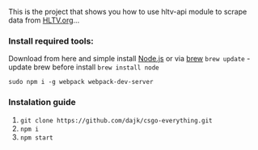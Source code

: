 This is the project that shows you how to use hltv-api module to scrape data from [HLTV.org](http://www.hltv.org/)...

### Install required tools: ###
Download from here and simple install [Node.js](https://nodejs.org/en/download/) or via [brew](http://brew.sh/)
`brew update` - update brew before install
`brew install node`

`sudo npm i -g webpack webpack-dev-server`

### Instalation guide ###

1. `git clone https://github.com/dajk/csgo-everything.git`
2. `npm i`
3. `npm start`
